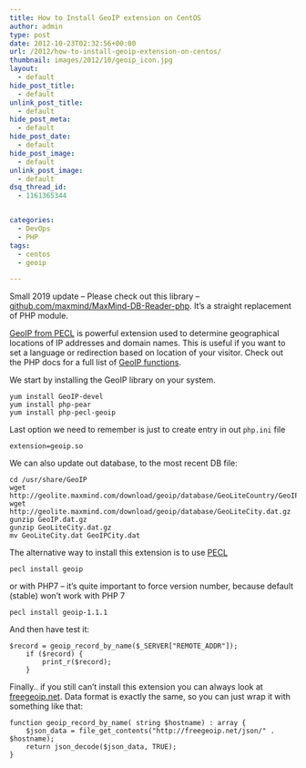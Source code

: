 ```yaml
---
title: How to Install GeoIP extension on CentOS
author: admin
type: post
date: 2012-10-23T02:32:56+00:00
url: /2012/how-to-install-geoip-extension-on-centos/
thumbnail: images/2012/10/geoip_icon.jpg
layout:
  - default
hide_post_title:
  - default
unlink_post_title:
  - default
hide_post_meta:
  - default
hide_post_date:
  - default
hide_post_image:
  - default
unlink_post_image:
  - default
dsq_thread_id:
  - 1161365344


categories:
  - DevOps
  - PHP
tags:
  - centos
  - geoip

---
```

Small 2019 update – Please check out this library – [github.com/maxmind/MaxMind-DB-Reader-php][1]. It’s a straight replacement of PHP module.

[GeoIP from PECL](http://pecl.php.net/package/geoip) is powerful extension used to determine geographical locations of IP addresses and domain names. This is useful if you want to set a language or redirection based on location of your visitor. Check out the PHP docs for a full list of [GeoIP functions](http://www.php.net/manual/en/ref.geoip.php).  
<!--more-->

We start by installing the GeoIP library on your system.

```
yum install GeoIP-devel
yum install php-pear
yum install php-pecl-geoip
```

Last option we need to remember is just to create entry in out `php.ini` file

`extension=geoip.so`

We can also update out database, to the most recent DB file:

```
cd /usr/share/GeoIP
wget http://geolite.maxmind.com/download/geoip/database/GeoLiteCountry/GeoIP.dat.gz
wget http://geolite.maxmind.com/download/geoip/database/GeoLiteCity.dat.gz
gunzip GeoIP.dat.gz
gunzip GeoLiteCity.dat.gz
mv GeoLiteCity.dat GeoIPCity.dat
```

The alternative way to install this extension is to use [PECL](https://pecl.php.net/)

`pecl install geoip`

or with PHP7 &#8211; it&#8217;s quite important to force version number, because default (stable) won&#8217;t work with PHP 7

`pecl install geoip-1.1.1`

And then have test it:

```
$record = geoip_record_by_name($_SERVER["REMOTE_ADDR"]);
	if ($record) {
    	print_r($record);
	}
```

Finally.. if you still can&#8217;t install this extension you can always look at [freegeoip.net](http://freegeoip.net/). Data format is exactly the same, so you can just wrap it with something like that:

```
function geoip_record_by_name( string $hostname) : array {
	$json_data = file_get_contents("http://freegeoip.net/json/" . $hostname);
	return json_decode($json_data, TRUE);
}
```
[1]: https://github.com/maxmind/MaxMind-DB-Reader-php